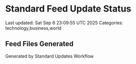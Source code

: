 # Standard Feed Update Status
Last updated: Sat Sep  6 23:09:55 UTC 2025
Categories: technology,business,world

## Feed Files Generated

Generated by Standard Updates Workflow
